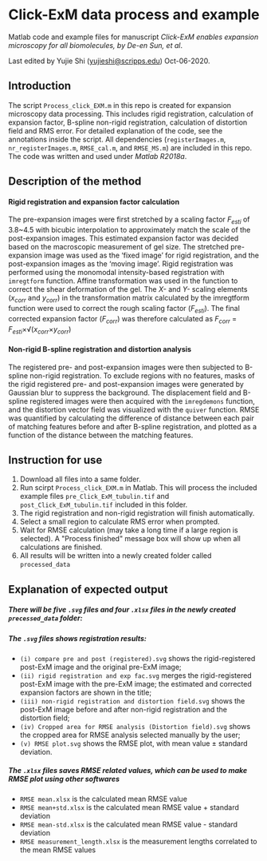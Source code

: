 # Click-ExM data process and example
Matlab code and example files for manuscript *Click-ExM enables expansion microscopy for all biomolecules, by De-en Sun, et al*.

Last edited by Yujie Shi (yujieshi@scripps.edu) Oct-06-2020.

## Introduction
The script `Process_click_EXM.m` in this repo is created for expansion microscopy data processing. This includes rigid registration, calculation of expansion factor, 
B-spline non-rigid registration, calculation of distortion field and RMS error. For detailed explanation of the code, see the annotations inside the script. 
All dependencies (`registerImages.m`, `nr_registerImages.m`, `RMSE_cal.m`, and `RMSE_MS.m`) are included in this repo. The code was written and used under *Matlab R2018a*.

## Description of the method
#### Rigid registration and expansion factor calculation
The pre-expansion images were first stretched by a scaling factor *F<sub>esti</sub>* of 3.8~4.5 with bicubic interpolation to approximately 
match the scale of the post-expansion images. 
This estimated expansion factor was decided based on the macroscopic measurement of gel size. 
The stretched pre-expansion image was used as the ‘fixed image’ for rigid registration, and the post-expansion images as the ‘moving image’. 
Rigid registration was performed using the monomodal intensity-based registration with `imregtform` function. 
Affine transformation was used in the function to correct the shear deformation of the gel. 
The *X-* and *Y-* scaling elements (*x<sub>corr</sub>* and *y<sub>corr</sub>*) in the transformation matrix calculated by the imregtform function were used to correct the rough 
scaling factor (*F<sub>esti</sub>*). 
The final corrected expansion factor (*F<sub>corr</sub>*) was therefore calculated as 
*F<sub>corr</sub>* = *F<sub>esti</sub>*&times;&radic;(*x<sub>corr</sub>*&times;*y<sub>corr</sub>*)
#### Non-rigid B-spline registration and distortion analysis
The registered pre- and post-expansion images were then subjected to B-spline non-rigid registration. 
To exclude regions with no features, masks of the rigid registered pre- and post-expansion images were generated by Gaussian blur to suppress the background. 
The displacement field and B-spline registered images were then acquired with the `imregdemons` function, 
and the distortion vector field was visualized with the `quiver` function. 
RMSE was quantified by calculating the difference of distance between each pair of matching features before and after B-spline registration, 
and plotted as a function of the distance between the matching features.

## Instruction for use
1. Download all files into a same folder.
2. Run scirpt `Process_click_EXM.m` in Matlab. This will process the included example files `pre_Click_ExM_tubulin.tif` and `post_Click_ExM_tubulin.tif` included in this folder.
3. The rigid registration and non-rigid registration will finish automatically.
4. Select a small region to calculate RMS error when prompted.
5. Wait for RMSE calculation (may take a long time if a large region is selected). A "Process finished" message box will show up when all calculations are finished.
6. All results will be written into a newly created folder called `processed_data`

## Explanation of expected output
##### There will be five `.svg` files and four `.xlsx` files in the newly created `precessed_data` folder:
##### The `.svg` files shows registration results:
* `(i) compare pre and post (registered).svg` shows the rigid-registered post-ExM image and the original pre-ExM image;
* `(ii) rigid registration and exp fac.svg` merges the rigid-registered post-ExM image with the pre-ExM image; the estimated and corrected expansion factors are shown in the title;
* `(iii) non-rigid registration and distortion field.svg` shows the post-ExM image before and after non-rigid registration and the distortion field;
* `(iv) Cropped area for RMSE analysis (Distortion field).svg` shows the cropped area for RMSE analysis selected manually by the user;
* `(v) RMSE plot.svg` shows the RMSE plot, with mean value &plusmn; standard deviation.
##### The `.xlsx` files saves RMSE related values, which can be used to make RMSE plot using other softwares
* `RMSE mean.xlsx` is the calculated mean RMSE value
* `RMSE mean+std.xlsx` is the calculated mean RMSE value + standard deviation
* `RMSE mean-std.xlsx` is the calculated mean RMSE value - standard deviation
* `RMSE measurement_length.xlsx` is the measurement lengths correlated to the mean RMSE values


